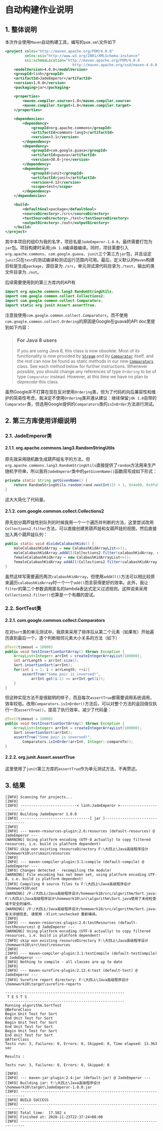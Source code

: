 # 自动构建作业说明

## 1. 整体说明

本次作业使用`Maven`自动构建工具，编写的`pom.xml`文件如下

```xml
<project xmlns="http://maven.apache.org/POM/4.0.0"
         xmlns:xsi="http://www.w3.org/2001/XMLSchema-instance"
         xsi:schemaLocation="http://maven.apache.org/POM/4.0.0
                               http://maven.apache.org/xsd/maven-4.0.0.xsd">
    <modelVersion>4.0.0</modelVersion>
    <groupId>linh</groupId>
    <artifactId>JadeEmperor</artifactId>
    <version>1.0.0</version>
    <packaging>jar</packaging>

    <properties>
        <maven.compiler.source>1.8</maven.compiler.source>
        <maven.compiler.target>1.8</maven.compiler.target>
    </properties>
    
    <dependencies>
        <dependency>
            <groupId>org.apache.commons</groupId>
            <artifactId>commons-lang3</artifactId>
            <version>3.1</version>
        </dependency>
        <dependency>
            <groupId>com.google.guava</groupId>
            <artifactId>guava</artifactId>
            <version>30.0-jre</version>
        </dependency>
        <dependency>
            <groupId>junit</groupId>
            <artifactId>junit</artifactId>
            <version>4.12</version>
            <scope>test</scope>
        </dependency>
    </dependencies>

    <build>
        <defaultGoal>package</defaultGoal>
        <sourceDirectory>./src</sourceDirectory>
        <testSourceDirectory>./test</testSourceDirectory>
        <outputDirectory>./out</outputDirectory>
    </build>
</project>
```

其中本项目的组ID为我的名字，项目名是`JadeEmperor-1.0.0`，最终需要打包为`jar`包。项目构建时采用`jdk 1.8`编译器编译。同时，项目需要引入`org.apache.commons`、`com.google.guava`、`junit`三个第三方`jar`包，并且设定`junit`只在`test`的测试编译和测试运行范围内可用。最后，定义默认的`Maven`构建目标是生成`package`，源目录为`./src`，单元测试源代码目录为`./test`，输出的类文件目录为`./out`。

后续需要使用到的第三方库内的API有

```java
import org.apache.commons.lang3.RandomStringUtils;
import com.google.common.collect.Collections2;
import com.google.common.collect.Comparators;
import static org.junit.Assert.assertTrue;
```

注意我使用`com.google.common.collect.Comparators`，而不使用`com.google.common.collect.Ordering`的原因是Google在guava的API doc里提到如下内容：

>### For Java 8 users
>
>If you are using Java 8, this class is now obsolete. Most of its functionality is now provided by [`Stream`](https://docs.oracle.com/javase/9/docs/api/java/util/stream/Stream.html?is-external=true) and by [`Comparator`](https://docs.oracle.com/javase/9/docs/api/java/util/Comparator.html?is-external=true) itself, and the rest can now be found as static methods in our new [`Comparators`](https://guava.dev/releases/snapshot-jre/api/docs/com/google/common/collect/Comparators.html) class. See each method below for further instructions. Whenever possible, you should change any references of type `Ordering` to be of type `Comparator` instead. However, at this time we have no plan to *deprecate* this class.

虽然Google并不打算在现在反对使用`Ordering`类，但为了代码的向后兼容性和维护的简易性考虑，我决定不使用`Ordering`类并遵从建议：继续保留`jdk 1.8`自带的`Comparator`类，但选用Google提供的`Comparators`类的`isInOrder`方法进行测试。

## 2. 第三方库使用详细说明

### 2.1. JadeEmperor类


#### 2.1.1. org.apache.commons.lang3.RandomStringUtils

原先我采用随机数生成葫芦娃名字的方法，但`org.apache.commons.lang3.RandomStringUtils`直接提供了`random`方法用来生产随机字符串，所以我将`JadeEmperor`类中的`getGivenName()`函数简写成如下形式：

```java
private static String getGivenName() {
    return RandomStringUtils.random(rand.nextInt(2) + 1, 0x4e00, 0x9fa5, false, false);
}
```

这大大简化了代码量。

#### 2.1.2. com.google.common.collect.Collections2

原先划分葫芦娃性别队列的时候我用一个一个遍历并判断的方法，这里尝试改用`Collections2.filter`方法，可以直接创建男葫芦娃和女葫芦娃的视图，然后直接加入两个葫芦娃队列：

```java
public static void divideCalabashKids() {
	maleCalabashKidArray = new CalabashKidArrayList<>();
	maleCalabashKidArray.addAll(Collections2.filter(calabashKidArray, calabashKid -> calabashKid.getGender() == Gender.MALE));
	femaleCalabashKidArray = new CalabashKidArrayList<>();
	femaleCalabashKidArray.addAll(Collections2.filter(calabashKidArray, calabashKid -> calabashKid.getGender() == Gender.FEMALE));
}
```

虽然这样写需要遍历两次`calabashKidArray`，但使用`addAll()`方法可以相比较原来遍历`calabashKidArray`时一个一个`add()`而言获得更好的效率。此外，我让`filter`的第二个参数调用匿名的lambda表达式定义过滤规则。这样说来采用`Collections2.filter()`也算是一个有趣的尝试。

### 2.2. SortTest类

#### 2.2.1. com.google.common.collect.Comparators

在对`Sort`类的单元测试中，我原来采用了排序后从第二个元素（如果有）开始遍历直到最后一个，逐个判断相邻元素大小关系的方法（如下）

```java
@Test(timeout = 10000)
public void testInsertionSortArray() throws Exception {
	ArrayList<Integer> arrInt = createIntegerArrayList(100000);
	int arrLength = arrInt.size();
	Sort.insertionSort(arrInt);
	for(int i = 1; i < arrLength; ++i){
		assertTrue("Some pair is inversed!",
			arrInt.get(i-1) <= arrInt.get(i));
	}
}
```

但这种实现方法不是很聪明的样子，而且每次`assertTrue`都需要调用系统调用，效率较低。改用`Comparators.isInOrder()`方法后，可以对整个方法的返回值仅执行一次`assertTrue()`，提高了执行效率，减少了代码量：

```java
@Test(timeout = 10000)
public void testInsertionSortArray() throws Exception {
	ArrayList<Integer> arrInt = createIntegerArrayList(100000);
	Sort.insertionSort(arrInt);
	assertTrue("Some pair is inversed!",
		Comparators.isInOrder(arrInt, Integer::compareTo));
}
```

#### 2.2.2. org.junit.Assert.assertTrue

这里使用了`junit`第三方库的`assertTrue`作为单元测试方法，不再赘述。

## 3. 结果

```
[INFO] Scanning for projects...
[INFO] 
[INFO] --------------------------< linh:JadeEmperor >--------------------------
[INFO] Building JadeEmperor 1.0.0
[INFO] --------------------------------[ jar ]---------------------------------
[INFO] 
[INFO] --- maven-resources-plugin:2.6:resources (default-resources) @ JadeEmperor ---
[WARNING] Using platform encoding (UTF-8 actually) to copy filtered resources, i.e. build is platform dependent!
[INFO] skip non existing resourceDirectory F:\大四上\Java高级程序设计\homework10\src\main\resources
[INFO] 
[INFO] --- maven-compiler-plugin:3.1:compile (default-compile) @ JadeEmperor ---
[INFO] Changes detected - recompiling the module!
[WARNING] File encoding has not been set, using platform encoding UTF-8, i.e. build is platform dependent!
[INFO] Compiling 8 source files to F:\大四上\Java高级程序设计\homework10\out
[WARNING] /F:/大四上/Java高级程序设计/homework10/src/algorithm/Sort.java: F:\大四上\Java高级程序设计\homework10\src\algorithm\Sort.java使用了未经检查或不安全的操作。
[WARNING] /F:/大四上/Java高级程序设计/homework10/src/algorithm/Sort.java: 有关详细信息, 请使用 -Xlint:unchecked 重新编译。
[INFO] 
[INFO] --- maven-resources-plugin:2.6:testResources (default-testResources) @ JadeEmperor ---
[WARNING] Using platform encoding (UTF-8 actually) to copy filtered resources, i.e. build is platform dependent!
[INFO] skip non existing resourceDirectory F:\大四上\Java高级程序设计\homework10\src\test\resources
[INFO] 
[INFO] --- maven-compiler-plugin:3.1:testCompile (default-testCompile) @ JadeEmperor ---
[INFO] Nothing to compile - all classes are up to date
[INFO] 
[INFO] --- maven-surefire-plugin:2.12.4:test (default-test) @ JadeEmperor ---
[INFO] Surefire report directory: F:\大四上\Java高级程序设计\homework10\target\surefire-reports

-------------------------------------------------------
 T E S T S
-------------------------------------------------------
Running algorithm.SortTest
@BeforeClass
Begin Unit Test for Sort
End Unit Test for Sort
Begin Unit Test for Sort
End Unit Test for Sort
Begin Unit Test for Sort
End Unit Test for Sort
@AfterClass
Tests run: 3, Failures: 0, Errors: 0, Skipped: 0, Time elapsed: 13.363 sec

Results :

Tests run: 3, Failures: 0, Errors: 0, Skipped: 0

[INFO] 
[INFO] --- maven-jar-plugin:2.4:jar (default-jar) @ JadeEmperor ---
[INFO] Building jar: F:\大四上\Java高级程序设计\homework10\target\JadeEmperor-1.0.0.jar
[INFO] ------------------------------------------------------------------------
[INFO] BUILD SUCCESS
[INFO] ------------------------------------------------------------------------
[INFO] Total time:  17.582 s
[INFO] Finished at: 2020-11-23T22:37:24+08:00
[INFO] ------------------------------------------------------------------------
```

